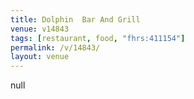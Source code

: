```yaml
---
title: Dolphin  Bar And Grill
venue: v14843
tags: [restaurant, food, "fhrs:411154"]
permalink: /v/14843/
layout: venue
---
```

null